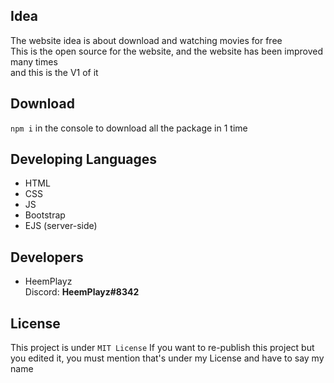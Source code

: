 ## Idea
The website idea is about download and watching movies for free  
This is the open source for the website, and the website has been improved many times  
and this is the V1 of it

## Download
`npm i` in the console to download all the package in 1 time

## Developing Languages 
* HTML
* CSS
* JS
* Bootstrap
* EJS (server-side)

## Developers
* HeemPlayz  
Discord: **HeemPlayz#8342**

## License
This project is under `MIT License`
If you want to re-publish this project but you edited it, you must mention that's under my License and have to say my name

